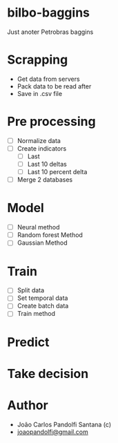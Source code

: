 # bilbo-baggins
Just anoter Petrobras baggins

# Scrapping
* Get data from servers
* Pack data to be read after
* Save in .csv file

# Pre processing
 - [ ] Normalize data
 - [ ] Create indicators
    - [ ] Last
    - [ ] Last 10 deltas
    - [ ] Last 10 percent delta
 - [ ] Merge 2 databases

# Model
 - [ ] Neural method
 - [ ] Random forest Method
 - [ ] Gaussian Method

# Train
 - [ ] Split data
 - [ ] Set temporal data
 - [ ] Create batch data
 - [ ] Train method

# Predict

# Take decision

# Author
* João Carlos Pandolfi Santana (c)
* joaopandolfi@gmail.com